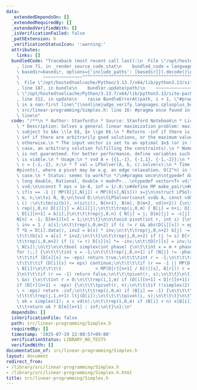 ```yaml
---
data:
  _extendedDependsOn: []
  _extendedRequiredBy: []
  _extendedVerifiedWith: []
  _isVerificationFailed: false
  _pathExtension: h
  _verificationStatusIcon: ':warning:'
  attributes:
    links: []
  bundledCode: "Traceback (most recent call last):\n  File \"/opt/hostedtoolcache/Python/3.13.7/x64/lib/python3.13/site-packages/onlinejudge_verify/documentation/build.py\"\
    , line 71, in _render_source_code_stat\n    bundled_code = language.bundle(stat.path,\
    \ basedir=basedir, options={'include_paths': [basedir]}).decode()\n          \
    \         ~~~~~~~~~~~~~~~^^^^^^^^^^^^^^^^^^^^^^^^^^^^^^^^^^^^^^^^^^^^^^^^^^^^^^^^^^^^^^^^^^\n\
    \  File \"/opt/hostedtoolcache/Python/3.13.7/x64/lib/python3.13/site-packages/onlinejudge_verify/languages/cplusplus.py\"\
    , line 187, in bundle\n    bundler.update(path)\n    ~~~~~~~~~~~~~~^^^^^^\n  File\
    \ \"/opt/hostedtoolcache/Python/3.13.7/x64/lib/python3.13/site-packages/onlinejudge_verify/languages/cplusplus_bundle.py\"\
    , line 312, in update\n    raise BundleErrorAt(path, i + 1, \"#pragma once found\
    \ in a non-first line\")\nonlinejudge_verify.languages.cplusplus_bundle.BundleErrorAt:\
    \ src/linear-programming/Simplex.h: line 16: #pragma once found in a non-first\
    \ line\n"
  code: "/**\n * Author: Stanford\n * Source: Stanford Notebook\n * License: MIT\n\
    \ * Description: Solves a general linear maximization problem: maximize $c^T x$\
    \ subject to $Ax \\le b$, $x \\ge 0$.\n * Returns -inf if there is no solution,\
    \ inf if there are arbitrarily good solutions, or the maximum value of $c^T x$\
    \ otherwise.\n * The input vector is set to an optimal $x$ (or in the unbounded\
    \ case, an arbitrary solution fulfilling the constraints).\n * Numerical stability\
    \ is not guaranteed. For better performance, define variables such that $x = 0$\
    \ is viable.\n * Usage:\n * vvd A = {{1,-1}, {-1,1}, {-1,-2}};\n * vd b = {1,1,-4},\
    \ c = {-1,-1}, x;\n * T val = LPSolver(A, b, c).solve(x);\n * Time: O(NM * \\\
    #pivots), where a pivot may be e.g. an edge relaxation. O(2^n) in the general\
    \ case.\n * Status: seems to work?\n */\n#pragma once\n\ntypedef double T; //\
    \ long double, Rational, double + mod<P>...\ntypedef vector<T> vd;\ntypedef vector<vd>\
    \ vvd;\n\nconst T eps = 1e-8, inf = 1/.0;\n#define MP make_pair\n#define ltj(X)\
    \ if(s == -1 || MP(X[j],N[j]) < MP(X[s],N[s])) s=j\n\nstruct LPSolver {\n\tint\
    \ m, n;\n\tvi N, B;\n\tvvd D;\n\n\tLPSolver(const vvd& A, const vd& b, const vd&\
    \ c) :\n\t\tm(sz(b)), n(sz(c)), N(n+1), B(m), D(m+2, vd(n+2)) {\n\t\t\trep(i,0,m)\
    \ rep(j,0,n) D[i][j] = A[i][j];\n\t\t\trep(i,0,m) { B[i] = n+i; D[i][n] = -1;\
    \ D[i][n+1] = b[i];}\n\t\t\trep(j,0,n) { N[j] = j; D[m][j] = -c[j]; }\n\t\t\t\
    N[n] = -1; D[m+1][n] = 1;\n\t\t}\n\n\tvoid pivot(int r, int s) {\n\t\tT *a = D[r].data(),\
    \ inv = 1 / a[s];\n\t\trep(i,0,m+2) if (i != r && abs(D[i][s]) > eps) {\n\t\t\t\
    T *b = D[i].data(), inv2 = b[s] * inv;\n\t\t\trep(j,0,n+2) b[j] -= a[j] * inv2;\n\
    \t\t\tb[s] = a[s] * inv2;\n\t\t}\n\t\trep(j,0,n+2) if (j != s) D[r][j] *= inv;\n\
    \t\trep(i,0,m+2) if (i != r) D[i][s] *= -inv;\n\t\tD[r][s] = inv;\n\t\tswap(B[r],\
    \ N[s]);\n\t}\n\n\tbool simplex(int phase) {\n\t\tint x = m + phase - 1;\n\t\t\
    for (;;) {\n\t\t\tint s = -1;\n\t\t\trep(j,0,n+1) if (N[j] != -phase) ltj(D[x]);\n\
    \t\t\tif (D[x][s] >= -eps) return true;\n\t\t\tint r = -1;\n\t\t\trep(i,0,m) {\n\
    \t\t\t\tif (D[i][s] <= eps) continue;\n\t\t\t\tif (r == -1 || MP(D[i][n+1] / D[i][s],\
    \ B[i])\n\t\t\t\t             < MP(D[r][n+1] / D[r][s], B[r])) r = i;\n\t\t\t\
    }\n\t\t\tif (r == -1) return false;\n\t\t\tpivot(r, s);\n\t\t}\n\t}\n\n\tT solve(vd\
    \ &x) {\n\t\tint r = 0;\n\t\trep(i,1,m) if (D[i][n+1] < D[r][n+1]) r = i;\n\t\t\
    if (D[r][n+1] < -eps) {\n\t\t\tpivot(r, n);\n\t\t\tif (!simplex(2) || D[m+1][n+1]\
    \ < -eps) return -inf;\n\t\t\trep(i,0,m) if (B[i] == -1) {\n\t\t\t\tint s = 0;\n\
    \t\t\t\trep(j,1,n+1) ltj(D[i]);\n\t\t\t\tpivot(i, s);\n\t\t\t}\n\t\t}\n\t\tbool\
    \ ok = simplex(1); x = vd(n);\n\t\trep(i,0,m) if (B[i] < n) x[B[i]] = D[i][n+1];\n\
    \t\treturn ok ? D[m][n+1] : inf;\n\t}\n};\n"
  dependsOn: []
  isVerificationFile: false
  path: src/linear-programming/Simplex.h
  requiredBy: []
  timestamp: '2025-07-19 22:00:57+09:00'
  verificationStatus: LIBRARY_NO_TESTS
  verifiedWith: []
documentation_of: src/linear-programming/Simplex.h
layout: document
redirect_from:
- /library/src/linear-programming/Simplex.h
- /library/src/linear-programming/Simplex.h.html
title: src/linear-programming/Simplex.h
---
```

